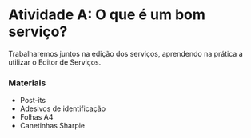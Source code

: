 # Atividade A: O que é um bom serviço?
Trabalharemos juntos na edição dos serviços, aprendendo na prática a utilizar o Editor de Serviços. 


<!-- ### Dinâmica


### Regras da dinâmica


### Grupos -->


### Materiais
* Post-its
* Adesivos de identificação
* Folhas A4
* Canetinhas Sharpie